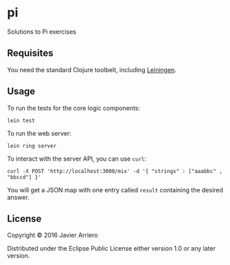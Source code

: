 # pi

Solutions to Pi exercises

## Requisites

You need the standard Clojure toolbelt, including [Leiningen](http://leiningen.org/).


## Usage

To run the tests for the core logic components:

```lein test```

To run the web server:

```lein ring server```

To interact with the server API, you can use ```curl```:

````curl -X POST 'http://localhost:3000/mix' -d '{ "strings" : ["aaabbc" , "bbccd"] }'````

You will get a JSON map with one entry called ```result``` containing
the desired answer.

## License

Copyright © 2016 Javier Arriero

Distributed under the Eclipse Public License either version 1.0 or any later version.
